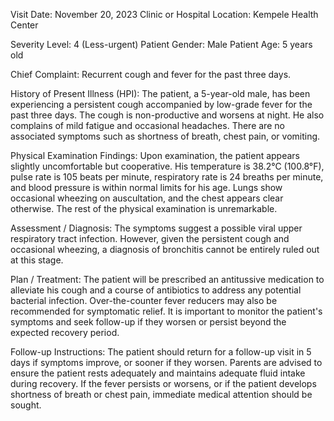  Visit Date: November 20, 2023
Clinic or Hospital Location: Kempele Health Center

Severity Level: 4 (Less-urgent)
Patient Gender: Male
Patient Age: 5 years old

Chief Complaint:
Recurrent cough and fever for the past three days.

History of Present Illness (HPI):
The patient, a 5-year-old male, has been experiencing a persistent cough accompanied by low-grade fever for the past three days. The cough is non-productive and worsens at night. He also complains of mild fatigue and occasional headaches. There are no associated symptoms such as shortness of breath, chest pain, or vomiting.

Physical Examination Findings:
Upon examination, the patient appears slightly uncomfortable but cooperative. His temperature is 38.2°C (100.8°F), pulse rate is 105 beats per minute, respiratory rate is 24 breaths per minute, and blood pressure is within normal limits for his age. Lungs show occasional wheezing on auscultation, and the chest appears clear otherwise. The rest of the physical examination is unremarkable.

Assessment / Diagnosis:
The symptoms suggest a possible viral upper respiratory tract infection. However, given the persistent cough and occasional wheezing, a diagnosis of bronchitis cannot be entirely ruled out at this stage.

Plan / Treatment:
The patient will be prescribed an antitussive medication to alleviate his cough and a course of antibiotics to address any potential bacterial infection. Over-the-counter fever reducers may also be recommended for symptomatic relief. It is important to monitor the patient's symptoms and seek follow-up if they worsen or persist beyond the expected recovery period.

Follow-up Instructions:
The patient should return for a follow-up visit in 5 days if symptoms improve, or sooner if they worsen. Parents are advised to ensure the patient rests adequately and maintains adequate fluid intake during recovery. If the fever persists or worsens, or if the patient develops shortness of breath or chest pain, immediate medical attention should be sought.